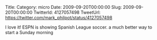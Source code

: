 Title: 
Category: micro
Date: 2009-09-20T00:00:00
Slug: 2009-09-20T00:00:00
TwitterId: 4127057498
TweetUrl: https://twitter.com/mark_philpot/status/4127057498

I love it! ESPN is showing Spanish League soccer. a much better way to start a Sunday morning